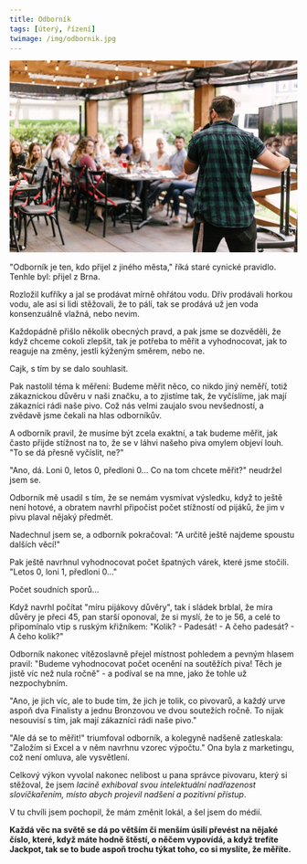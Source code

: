 ```yaml
---
title: Odborník
tags: [úterý, řízení]
twimage: /img/odbornik.jpg
---
```


![cover](/img/odbornik.jpg)

"Odborník je ten, kdo přijel z jiného města," říká staré cynické pravidlo. Tenhle byl: přijel z Brna.

Rozložil kufříky a jal se prodávat mírně ohřátou vodu. Dřív prodávali horkou vodu, ale asi si lidi stěžovali, že to pálí, tak se prodává už jen voda konsenzuálně vlažná, nebo nevim.

Každopádně přišlo několik obecných pravd, a pak jsme se dozvěděli, že když chceme cokoli zlepšit, tak je potřeba to měřit a vyhodnocovat, jak to reaguje na změny, jestli kýženým směrem, nebo ne.

Cajk, s tím by se dalo souhlasit.

Pak nastolil téma k měření: Budeme měřit něco, co nikdo jiný neměří, totiž zákaznickou důvěru v naši značku, a to zjistíme tak, že vyčíslíme, jak mají zákazníci rádi naše pivo. Což nás velmi zaujalo svou nevšedností, a zvědavě jsme čekali na hlas odborníkův.

A odborník pravil, že musíme být zcela exaktní, a tak budeme měřit, jak často přijde stížnost na to, že se v láhvi našeho piva omylem objeví louh. "To se dá přesně vyčíslit, ne?"

"Ano, dá. Loni 0, letos 0, předloni 0... Co na tom chcete měřit?" neudržel jsem se.

Odborník mě usadil s tím, že se nemám vysmívat výsledku, když to ještě není hotové, a obratem navrhl připočíst počet stížností od pijáků, že jim v pivu plaval nějaký předmět.

Nadechnul jsem se, a odborník pokračoval: "A určitě ještě najdeme spoustu dalších věcí!"

Pak ještě navrhnul vyhodnocovat počet špatných várek, které jsme stočili. "Letos 0, loni 1, předloni 0..."

Počet soudních sporů... 

Když navrhl počítat "míru pijákovy důvěry", tak i sládek brblal, že míra důvěry je přeci 45, pan starší oponoval, že si myslí, že to je 56, a celé to připomínalo vtip s ruským křižníkem: "Kolik? - Padesát! - A čeho padesát? - A čeho kolik?"

Odborník nakonec vítězoslavně přejel místnost pohledem a pevným hlasem pravil: "Budeme vyhodnocovat počet ocenění na soutěžích piva! Těch je jistě víc než nula ročně" - a podíval se na mne, jako že tohle už nezpochybním.

"Ano, je jich víc, ale to bude tím, že jich je tolik, co pivovarů, a každý urve aspoň dva Finalisty a jednu Bronzovou ve dvou soutežích ročně. To nijak nesouvisí s tím, jak mají zákazníci rádi naše pivo."

"Ale dá se to měřit!" triumfoval odborník, a kolegyně nadšeně zatleskala: "Založím si Excel a v něm navrhnu vzorec výpočtu." Ona byla z marketingu, což není omluva, ale vysvětlení.

Celkový výkon vyvolal nakonec nelibost u pana správce pivovaru, který si stěžoval, že jsem _lacině exhiboval svou intelektuální nadřazenost slovíčkařením, místo abych projevil nadšení a pozitivní přístup_.

V tu chvíli jsem pochopil, že mám změnit lokál, a šel jsem do médií.

**Každá věc na světě se dá po větším či menším úsilí převést na nějaké číslo, které, když máte hodně štěstí, o něčem vypovídá, a když trefíte Jackpot, tak se to bude aspoň trochu týkat toho, co si myslíte, že měříte.**